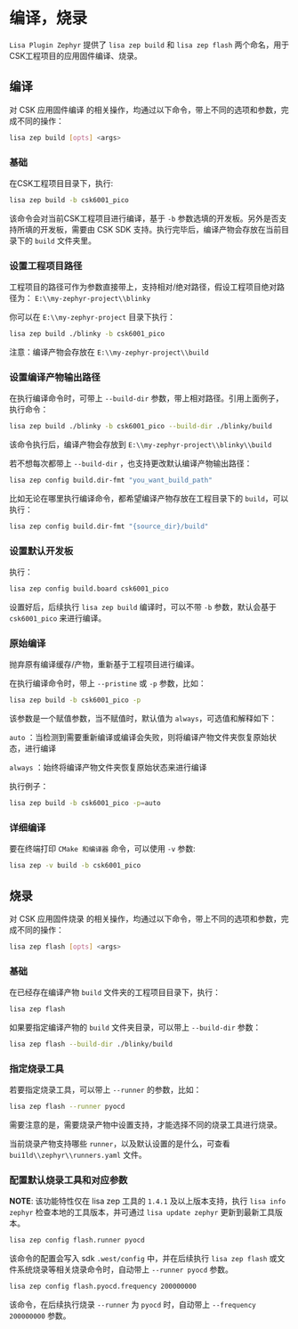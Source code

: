 # 编译，烧录

`Lisa Plugin Zephyr` 提供了 `lisa zep build` 和 `lisa zep flash` 两个命名，用于CSK工程项目的应用固件编译、烧录。

## 编译

对 CSK 应用固件编译 的相关操作，均通过以下命令，带上不同的选项和参数，完成不同的操作：

```bash
lisa zep build [opts] <args>
```

### 基础

在CSK工程项目目录下，执行:

```bash
lisa zep build -b csk6001_pico
```

该命令会对当前CSK工程项目进行编译，基于 `-b` 参数选填的开发板。另外是否支持所填的开发板，需要由 CSK SDK 支持。执行完毕后，编译产物会存放在当前目录下的 `build` 文件夹里。

### 设置工程项目路径

工程项目的路径可作为参数直接带上，支持相对/绝对路径，假设工程项目绝对路径为： `E:\\my-zephyr-project\\blinky`

你可以在 `E:\\my-zephyr-project` 目录下执行：

```bash
lisa zep build ./blinky -b csk6001_pico
```

注意：编译产物会存放在 `E:\\my-zephyr-project\\build`

### 设置编译产物输出路径

在执行编译命令时，可带上 `--build-dir` 参数，带上相对路径。引用上面例子，执行命令：

```bash
lisa zep build ./blinky -b csk6001_pico --build-dir ./blinky/build
```

该命令执行后，编译产物会存放到 `E:\\my-zephyr-project\\blinky\\build`

若不想每次都带上 `--build-dir` ，也支持更改默认编译产物输出路径：

```bash
lisa zep config build.dir-fmt "you_want_build_path"
```

比如无论在哪里执行编译命令，都希望编译产物存放在工程目录下的 `build`，可以执行：

```bash
lisa zep config build.dir-fmt "{source_dir}/build"
```

### 设置默认开发板

执行：

```bash
lisa zep config build.board csk6001_pico
```

设置好后，后续执行 `lisa zep build` 编译时，可以不带 `-b` 参数，默认会基于 `csk6001_pico` 来进行编译。

### 原始编译

抛弃原有编译缓存/产物，重新基于工程项目进行编译。

在执行编译命令时，带上 `--pristine` 或 `-p` 参数，比如：

```bash
lisa zep build -b csk6001_pico -p
```

该参数是一个赋值参数，当不赋值时，默认值为 `always`，可选值和解释如下：

`auto` ：当检测到需要重新编译或编译会失败，则将编译产物文件夹恢复原始状态，进行编译

`always` ：始终将编译产物文件夹恢复原始状态来进行编译

执行例子：

```bash
lisa zep build -b csk6001_pico -p=auto
```

### 详细编译

要在终端打印 `CMake 和编译器` 命令，可以使用 `-v` 参数:

```bash
lisa zep -v build -b csk6001_pico
```

## 烧录

对 CSK 应用固件烧录 的相关操作，均通过以下命令，带上不同的选项和参数，完成不同的操作：

```bash
lisa zep flash [opts] <args>
```

### 基础

在已经存在编译产物 `build` 文件夹的工程项目目录下，执行：

```bash
lisa zep flash
```

如果要指定编译产物的 `build` 文件夹目录，可以带上 `--build-dir` 参数：

```bash
lisa zep flash --build-dir ./blinky/build
```

### 指定烧录工具

若要指定烧录工具，可以带上 `--runner` 的参数，比如：

```bash
lisa zep flash --runner pyocd
```

需要注意的是，需要烧录产物中设置支持，才能选择不同的烧录工具进行烧录。

当前烧录产物支持哪些 `runner`，以及默认设置的是什么，可查看 `bui1ld\\zephyr\\runners.yaml` 文件。

### 配置默认烧录工具和对应参数

**NOTE**: 该功能特性仅在 lisa zep 工具的 `1.4.1` 及以上版本支持，执行 `lisa info zephyr` 检查本地的工具版本，并可通过 `lisa update zephyr` 更新到最新工具版本。

```bash
lisa zep config flash.runner pyocd
```

该命令的配置会写入 sdk `.west/config` 中，并在后续执行 `lisa zep flash` 或文件系统烧录等相关烧录命令时，自动带上 `--runner pyocd` 参数。

```bash
lisa zep config flash.pyocd.frequency 200000000
```

该命令，在后续执行烧录 `--runner` 为 `pyocd` 时，自动带上 `--frequency 200000000` 参数。
